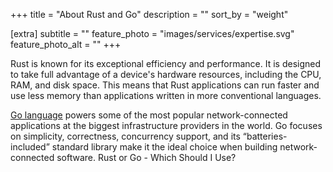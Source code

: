 +++
title = "About Rust and Go"
description = ""
sort_by = "weight"

[extra]
subtitle = ""
feature_photo = "images/services/expertise.svg"
feature_photo_alt = ""
+++

Rust is known for its exceptional efficiency and performance. It is designed to take full advantage of a device's hardware resources, including the CPU, RAM, and disk space. This means that Rust applications can run faster and use less memory than applications written in more conventional languages.

<!-- more -->

[Go language](https://go.dev "Go language website") powers some of the most popular network-connected applications at the biggest infrastructure providers in the world. Go focuses on simplicity, correctness, concurrency support, and its “batteries-included” standard library make it the ideal choice when building network-connected software.
Rust or Go - Which Should I Use?